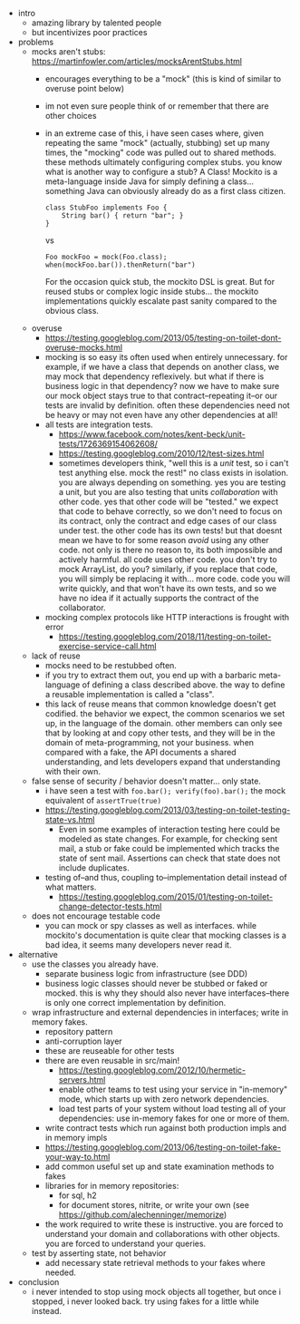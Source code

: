 <meta name="labels" content="">
<meta name="title" content="Mockito Considered Harmful, or How I Learned To Stay Calm and Stop Mocking">
<meta name="description" content="">

* intro
    * amazing library by talented people
    * but incentivizes poor practices
* problems
    * mocks aren't stubs: https://martinfowler.com/articles/mocksArentStubs.html
        * encourages everything to be a "mock" (this is kind of similar to overuse point below)
        * im not even sure people think of or remember that there are other choices
        * in an extreme case of this, i have seen cases where, given repeating the same "mock" 
        (actually, stubbing) set up many times, the "mocking" code was pulled out to shared methods.
        these methods ultimately configuring complex stubs. you know what is another way to 
        configure a stub? A Class! Mockito is a meta-language inside Java for simply defining a 
        class... something Java can obviously already do as a first class citizen. 
         
          ```
          class StubFoo implements Foo {
              String bar() { return "bar"; }
          }  
          ```
          
          vs
          
          ```
          Foo mockFoo = mock(Foo.class);
          when(mockFoo.bar()).thenReturn("bar")
          ```
          
          For the occasion quick stub, the mockito DSL is great. But for reused stubs or complex 
          logic inside stubs... the mockito implementations quickly escalate past sanity compared
          to the obvious class.
    * overuse
        * https://testing.googleblog.com/2013/05/testing-on-toilet-dont-overuse-mocks.html
        * mocking is so easy its often used when entirely unnecessary. for example, if we have a 
        class that depends on another class, we may mock that dependency reflexively. but what if
        there is business logic in that dependency? now we have to make sure our mock object stays
        true to that contract–repeating it–or our tests are invalid by definition. often these 
        dependencies need not be heavy or may not even have any other dependencies at all!
        * all tests are integration tests.
            * https://www.facebook.com/notes/kent-beck/unit-tests/1726369154062608/
            * https://testing.googleblog.com/2010/12/test-sizes.html
            * sometimes developers think, "well this is a *unit* test, so i can't test anything 
            else. mock the rest!" no class exists in isolation. you are always depending on 
            something. yes you are testing a unit, but you are also testing that units *collaboration*
            with other code. yes that other code will be "tested." we expect that code to behave 
            correctly, so we don't need to focus on its contract, only the contract and edge cases
            of our class under test. the other code has its own tests! but that doesnt mean we have
            to for some reason _avoid_ using any other code. not only is there no reason to, its both
            impossible and actively harmful. all code uses other code. you don't try to mock 
            ArrayList, do you? similarly, if you replace that code, you will simply be replacing it
            with... more code. code you will write quickly, and that won't have its own tests, and
            so we have no idea if it actually supports the contract of the collaborator.
        * mocking complex protocols like HTTP interactions is frought with error
            * https://testing.googleblog.com/2018/11/testing-on-toilet-exercise-service-call.html
    * lack of reuse
        * mocks need to be restubbed often. 
        * if you try to extract them out, you end up with a barbaric meta-language of defining a 
        class described above. the way to define a reusable implementation is called a "class".
        * this lack of reuse means that common knowledge doesn't get codified. the behavior we 
        expect, the common scenarios we set up, in the language of the domain. other members can 
        only see that by looking at and copy other tests, and they will be in the domain of 
        meta-programming, not your business. when compared with a fake, the API documents a shared 
        understanding, and lets developers expand that understanding with their own.
    * false sense of security / behavior doesn't matter... only state.
        * i have seen a test with `foo.bar(); verify(foo).bar();` the mock equivalent of `assertTrue(true)`
        * https://testing.googleblog.com/2013/03/testing-on-toilet-testing-state-vs.html
            * Even in some examples of interaction testing here could be modeled as state changes.
            For example, for checking sent mail, a stub or fake could be implemented which tracks
            the state of sent mail. Assertions can check that state does not include duplicates.
        * testing of–and thus, coupling to–implementation detail instead of what matters.
            * https://testing.googleblog.com/2015/01/testing-on-toilet-change-detector-tests.html
    * does not encourage testable code
        * you can mock or spy classes as well as interfaces. while mockito's documentation is quite
        clear that mocking classes is a bad idea, it seems many developers never read it.
* alternative
    * use the classes you already have.
        * separate business logic from infrastructure (see DDD)
        * business logic classes should never be stubbed or faked or mocked. this is why they should
        also never have interfaces–there is only one correct implementation by definition.
    * wrap infrastructure and external dependencies in interfaces; write in memory fakes.
        * repository pattern
        * anti-corruption layer
        * these are reuseable for other tests
        * there are even reusable in src/main!
            * https://testing.googleblog.com/2012/10/hermetic-servers.html
            * enable other teams to test using your service in "in-memory" mode, which starts up
            with zero network dependencies.
            * load test parts of your system without load testing all of your dependencies: use
            in-memory fakes for one or more of them.
        * write contract tests which run against both production impls and in memory impls
        * https://testing.googleblog.com/2013/06/testing-on-toilet-fake-your-way-to.html
        * add common useful set up and state examination methods to fakes
        * libraries for in memory repositories:
            * for sql, h2
            * for document stores, nitrite, or write your own (see https://github.com/alechenninger/memorize)
        * the work required to write these is instructive. you are forced to understand your domain
        and collaborations with other objects. you are forced to understand your queries.
    * test by asserting state, not behavior
        * add necessary state retrieval methods to your fakes where needed.
* conclusion
    * i never intended to stop using mock objects all together, but once i stopped, i never looked
    back. try using fakes for a little while instead.
        
            
      
      

